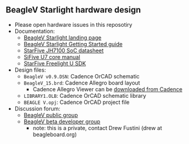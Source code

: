 ## BeagleV Starlight hardware design
* Please open hardware issues in this reposotiry
* Documentation:
  * [BeagleV Starlight landing page](https://beagleboard.org/beaglev)
  * [BeagleV Starlight Getting Started guide](https://wiki.seeedstudio.com/BeagleV-Getting-Started/)
  * [StarFive JH7100 SoC datasheet](https://github.com/starfive-tech/beaglev_doc/blob/main/JH7100%20Data%20Sheet%20V01.01.04-EN%20(4-21-2021).pdf)
  * [SiFive U7 core manual](https://github.com/starfive-tech/beaglev_doc/blob/main/vic_u7_manual_with_creativecommons.pdf)
  * [StarFive Freelight U SDK](https://github.com/starfive-tech/freelight-u-sdk)
* Design files:
  * `BeagleV v0.9.DSN`: Cadence OrCAD schematic
  * `BeagleV_15.brd`: Cadence Allegro board layout
    *  Cadence Allegro Viewer can be [downloaded from Cadence](https://www.cadence.com/en_US/home/tools/pcb-design-and-analysis/allegro-downloads-start.html)
  * `LIBRARY1.OLB`: Cadence OrCAD schematic library
  * `BEAGLE V.opj`: Cadence OrCAD project file
* Discussion forum:
  * [BeagleV public group](https://forum.beagleboard.org/c/beaglev-beta/16)
  * [BeagleV beta developer group](https://forum.beagleboard.org/c/beaglev-beta/16)
    * note: this is a private, contact Drew Fustini (drew at beagleboard.org)

